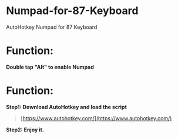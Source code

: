# Numpad-for-87-Keyboard
AutoHotkey Numpad for 87 Keyboard

# Function: 

**Double tap "Alt" to enable Numpad**

# Function: 

**Step1: Download AutoHotkey and load the script**

> [https://www.autohotkey.com/](https://www.autohotkey.com/)


**Step2: Enjoy it.**

